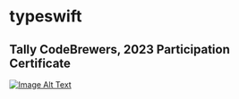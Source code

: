 # typeswift

## Tally CodeBrewers, 2023 Participation Certificate
[![Image Alt Text](https://github.com/aad999/typeswift/assets/108756447/e7e08d57-43d6-4e14-9395-270af01ed920)](https://drive.google.com/file/d/1mdsmJPK2X0YnkM8-vjH0MMFPM7dNysqJ/view?usp=drive_link)
